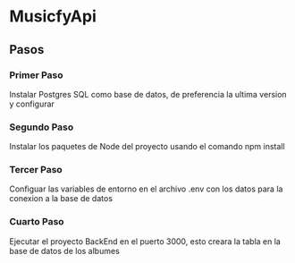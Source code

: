 # MusicfyApi

## Pasos

### Primer Paso
Instalar Postgres SQL como base de datos, de preferencia la ultima version y configurar

### Segundo Paso
Instalar los paquetes de Node del proyecto usando el comando npm install

### Tercer Paso
Configuar las variables de entorno en el archivo .env con los datos para la conexion a la base de datos

### Cuarto Paso
Ejecutar el proyecto BackEnd en el puerto 3000, esto creara la tabla en la base de datos de los albumes 